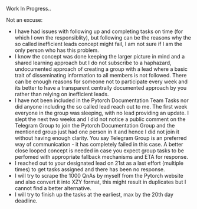 Work In Progress..

Not an excuse:
- I have had issues with following up and completing tasks on time (for which I own the responsiblity), but following can be the reasons why the so called inefficient leads concept might fail, I am not sure if I am the only person who has this problem.
- I know the concept was done keeping the larger picture in mind and a shared learning approach but I do not subscribe to a haphazard, undocumented approach of creating a group with a lead where a basic trait of disseminating information to all members is not followed. There can be enough reasons for someone not to participate every week and its better to have a transparent centrally documented approach by you rather than relying on inefficient leads.
- I have not been included in the Pytorch Documentation Team Tasks nor did anyone including the so called lead reach out to me. The first week everyone in the group was sleeping, with no lead providing an update. I slept the next two weeks and I did not notice a public comment on the Telegram Group to join the Pytorch Documentation Group and the mentioned group just had one person in it and hence I did not join it without having enough clarity. You say Telegram Group is an preferred way of communication - it has completely failed in this case. A better close looped concept is needed in case you expect group tasks to be perfomed with appropriate fallback mechanisms and ETA for response.
- I reached out to your designated lead on 21st as a last effort (multiple times) to get tasks assigned and there has been no response.
- I will try to scrape the 1000 QnAs by myself from the Pytorch website and also convert it into XZY format, this might result in duplicates but I cannot find a better alternative.
- I will try to finish up the tasks at the earliest, max by the 20th day deadline.

